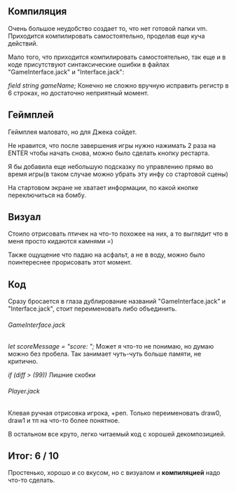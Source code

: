 ## Компиляция
Очень большое неудобство создает то, что нет готовой папки vm. Приходится компилировать самостоятельно, проделав еще куча действий. 

Мало того, что приходится компилировать самостоятельно, так еще и в коде присутствуют синтаксические ошибки в файлах "GameInterface.jack" и "Interface.jack":

*field string gameName;* Конечно не сложно вручную исправить регистр в 6 строках, но достаточно неприятный момент.

## Геймплей
Геймплея маловато, но для Джека сойдет.

Не нравится, что после завершения игры нужно нажимать 2 раза на ENTER чтобы начать снова, можно было сделать кнопку рестарта.

Я бы добавила еще небольшую подсказку по управлению прямо во время игры(в таком случае можно убрать эту инфу со стартовой сцены) 

На стартовом экране не хватает информации, по какой кнопке переключиться на бомбу.

## Визуал
Стоило отрисовать птичек на что-то похожее на них, а то выглядит что в меня просто кидаются камнями =)

Также ощущение что падаю на асфальт, а не в воду, можно было поинтереснее прорисовать этот момент.

## Код
Сразу бросается в глаза дублирование названий "GameInterface.jack" и "Interface.jack", стоит переименовать либо объединить.

###### GameInterface.jack
*let scoreMessage = "score: ";* Может я что-то не понимаю, но думаю можно без пробела. Так занимает чуть-чуть больше памяти, не критично.

*if (diff > (99))* Лишние скобки

###### Player.jack
Клевая ручная отрисовка игрока, +реп. Только переименовать draw0, draw1 и тп на что-то более понятное.

В остальном все круто, легко читаемый код с хорошей декомпозицией.

## Итог: 6 / 10
Простенько, хорошо и со вкусом, но с визуалом и __компиляцией__ надо что-то сделать.






